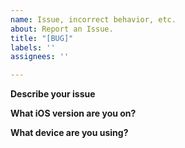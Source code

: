 ```yaml
---
name: Issue, incorrect behavior, etc.
about: Report an Issue.
title: "[BUG]"
labels: ''
assignees: ''

---
```


**Describe your issue**

**What iOS version are you on?**

**What device are you using?**
